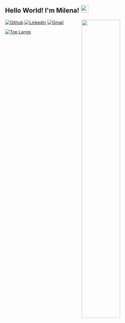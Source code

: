 ## Hello World! I'm Milena! <img src="https://media0.giphy.com/media/hvRJCLFzcasrR4ia7z/giphy.gif?cid=790b761132d1ab1e674d2e27108a3b2ac759907f3e88d521&rid=giphy.gif&ct=s" width="25"> 
[![Github](https://img.shields.io/badge/-Github-000?style=flat&logo=Github&logoColor=white)](https://github.com/milenafs)
[![Linkedin](https://img.shields.io/badge/-LinkedIn-blue?style=flat&logo=Linkedin&logoColor=white)](https://www.linkedin.com/in/milena-furuta-shishito-300ab3202/)
[![Gmail](https://img.shields.io/badge/-Gmail-c14438?style=flat&logo=Gmail&logoColor=white)](mailto:milenafurutashishito@gmail.com)
<img align="right" margin="100px" src="https://3.files.edl.io/dc33/21/02/11/202807-a5752061-e03b-4b81-9927-a51e6904bb97.gif" width="50%"/>

[![Top Langs](https://github-readme-stats.vercel.app/api/top-langs/?username=milenafs&layout=compact&theme=codeSTACKr)](https://github.com/anuraghazra/github-readme-stats)

  
